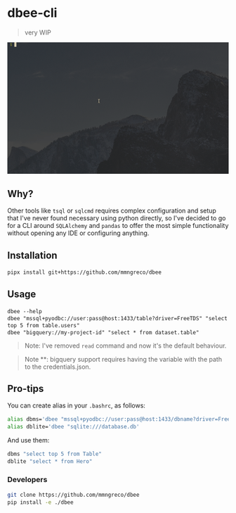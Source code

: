 # dbee-cli

> very WIP

![](./demo.gif)

## Why?

Other tools like `tsql` or `sqlcmd` requires complex configuration and setup
that I've never found necessary using python directly, so I've decided to go
for a CLI around `SQLAlchemy` and `pandas` to offer the most simple
functionality without opening any IDE or configuring anything.


## Installation

```bash
pipx install git+https://github.com/mmngreco/dbee
```

## Usage

```
dbee --help
dbee "mssql+pyodbc://user:pass@host:1433/table?driver=FreeTDS" "select top 5 from table.users"
dbee "bigquery://my-project-id" "select * from dataset.table"
```


> Note: I've removed `read` command and now it's the default behaviour.

> Note **: bigquery support requires having the variable with the path to the
> credentials.json.


## Pro-tips


You can create alias in your `.bashrc`, as follows:

```bash
alias dbms='dbee "mssql+pyodbc://user:pass@host:1433/dbname?driver=FreeTDS"'
alias dblite='dbee "sqlite:///database.db'
```

And use them:

```bash
dbms "select top 5 from Table"
dblite "select * from Hero"
```

### Developers

```bash
git clone https://github.com/mmngreco/dbee
pip install -e ./dbee
```

